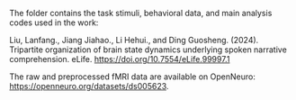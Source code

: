 The folder contains the task stimuli, behavioral data, and main analysis codes used in the work: 

Liu, Lanfang., Jiang Jiahao., Li Hehui., and Ding Guosheng. (2024). Tripartite organization of brain state dynamics underlying spoken narrative comprehension. eLife. https://doi.org/10.7554/eLife.99997.1

The raw and preprocessed fMRI data are available on OpenNeuro: https://openneuro.org/datasets/ds005623.

